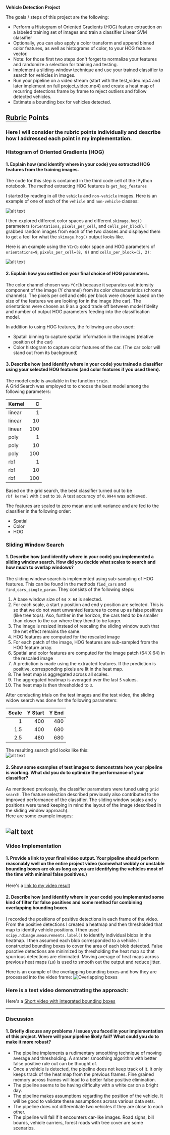 **Vehicle Detection Project**

The goals / steps of this project are the following:

* Perform a Histogram of Oriented Gradients (HOG) feature extraction on a labeled training set of images and train a classifier Linear SVM classifier
* Optionally, you can also apply a color transform and append binned color features, as well as histograms of color, to your HOG feature vector. 
* Note: for those first two steps don't forget to normalize your features and randomize a selection for training and testing.
* Implement a sliding-window technique and use your trained classifier to search for vehicles in images.
* Run your pipeline on a video stream (start with the test_video.mp4 and later implement on full project_video.mp4) and create a heat map of recurring detections frame by frame to reject outliers and follow detected vehicles.
* Estimate a bounding box for vehicles detected.

[//]: # (Image References)
[image1]: ./examples/car_not_car.png
[image2]: ./examples/HOG_example.PNG
[image3]: ./examples/sliding_window.png
[image4]: ./examples/bboxes_and_heat.png
[image5]: ./examples/car_detections.png


## [Rubric](https://review.udacity.com/#!/rubrics/513/view) Points
### Here I will consider the rubric points individually and describe how I addressed each point in my implementation.  

### Histogram of Oriented Gradients (HOG)

#### 1. Explain how (and identify where in your code) you extracted HOG features from the training images.

The code for this step is contained in the third code cell of the IPython notebook. The method extracting HOG features is `get_hog_features`

I started by reading in all the `vehicle` and `non-vehicle` images.  Here is an example of one of each of the `vehicle` and `non-vehicle` classes:

![alt text][image1]

I then explored different color spaces and different `skimage.hog()` parameters (`orientations`, `pixels_per_cell`, and `cells_per_block`).  I grabbed random images from each of the two classes and displayed them to get a feel for what the `skimage.hog()` output looks like.

Here is an example using the `YCrCb` color space and HOG parameters of `orientations=9`, `pixels_per_cell=(8, 8)` and `cells_per_block=(2, 2)`:

![alt text][image2]

#### 2. Explain how you settled on your final choice of HOG parameters.

The color channel chosen was `YCrCb` because it separates out intensity component of the image (Y channel) from its color characteristics (chroma channels).
The pixels per cell and cells per block were chosen based on the size of the features we are looking for in the image (the car).
The orientations were chosen as 9 as a good trade off between model fidelity and number of output HOG parameters feeding into the classification model. 

In addition to using HOG features, the following are also used:
- Spatail binning to capture spatial information in the images (relative position of the car)
- Color histogram to capture color features of the car. (The car color will stand out from its background)
 
#### 3. Describe how (and identify where in your code) you trained a classifier using your selected HOG features (and color features if you used them).

The model code is available in the function `train`.  
A Grid Search was employed to to choose the best model among the following parameters:

| Kernel  | C  |
| --------|----:|
| linear  | 1   |
| linear  | 10  |
| linear  | 100 |
| poly    | 1   |
| poly    | 10  |
| poly    | 100 |
| rbf     | 1   |
| rbf     | 10  |
| rbf     | 100 |

Based on the grid search, the best classifier turned out to be  
`rbf kernel` with `C` set to `10`. A test accuracy of `0.9944` was achieved.

The features are scaled to zero mean and unit variance and are fed to the classifier in the following order:
- Spatial
- Color
- HOG

### Sliding Window Search

#### 1. Describe how (and identify where in your code) you implemented a sliding window search.  How did you decide what scales to search and how much to overlap windows?

The sliding window search is implemented using sub-sampling of HOG features. This can be found in the methods `find_cars` and `find_cars_single_param`. They consists of the following steps:

1. A base window size of `64 X 64` is selected.
2. For each scale, a start y position and end y position are selected. This is so that we do not want unwanted features to come up as false positives (like tree tops). 
Aso, further in the horizon, the cars tend to be smaller than closer to the car where they thend to be larger.  
3. The image is resized instead of rescaling the sliding window such that the net effect remains the same.  
4. HOG features are computed for the rescaled image
5. For each patch of the image, HOG features are sub-sampled from the HOG feature array.
6. Spatial and color features are computed for the image patch (64 X 64) in the rescaled image
7. A prediction is made using the extracted features. If the prediction is positive, corresponding pixels are lit in the heat map.
8. The heat map is aggregated across all scales.
9. The aggregated heatmap is averaged over the last `5` values.
10. The heat map is then thresholded to `3`.

After conducting trials on the test images and the test video, the sliding widow search was done for the following parameters:  

| Scale  | Y Start  | Y End  |
| ------:|---------:| ------:|
| 1      | 400      | 480    |
| 1.5    | 400      | 680    |
| 2.5    | 480      | 680    |

The resulting search grid looks like this:  
![alt text][image3]

#### 2. Show some examples of test images to demonstrate how your pipeline is working.  What did you do to optimize the performance of your classifier?

As mentioned previously, the classifier parameters were tuned using `grid search`. The feature selection described previously also contributed to the improved performance of the classifier.
The sliding window scales and y positions were tuned keeping in mind the layout of the image (described in the sliding window approach).  
Here are some example images:

![alt text][image4]
---

### Video Implementation

#### 1. Provide a link to your final video output.  Your pipeline should perform reasonably well on the entire project video (somewhat wobbly or unstable bounding boxes are ok as long as you are identifying the vehicles most of the time with minimal false positives.)
Here's a [link to my video result](./project.mp4)


#### 2. Describe how (and identify where in your code) you implemented some kind of filter for false positives and some method for combining overlapping bounding boxes.

I recorded the positions of positive detections in each frame of the video.  From the positive detections I created a heatmap and then thresholded that map to identify vehicle positions.  I then used `scipy.ndimage.measurements.label()` to identify individual blobs in the heatmap.  I then assumed each blob corresponded to a vehicle.  I constructed bounding boxes to cover the area of each blob detected. False posotive detections are minimized by thresholding the heat map so that spurrious detections are eliminated. Moving average of heat maps across previous heat maps (`10`) is used to smooth out the output and reduce jitter.

Here is an example of the overlapping bounding boxes and how they are processed into the video frame:
![Overlapping boxes][image5]
### Here is a test video demonstrating the approach:  

Here's a [Short video with integrated bounding boxes](./test.mp4)

---

### Discussion

#### 1. Briefly discuss any problems / issues you faced in your implementation of this project.  Where will your pipeline likely fail?  What could you do to make it more robust?

- The pipeline implements a rudimentary smoothing technique of moving average and thresholding. A smarter smoothing algorithm with better false positive rule out can be thought of.  
- Once a vehicle is detected, the pipeline does not keep track of it. It only keeps track of the heat map from the previous frames. Fine grained memory across frames will lead to a better false positive elimination.
- The pipeline seems to be having difficulty with a white car on a bright day.
- The pipeline makes assumptions regarding the position of the vehicle. It will be good to validate these assumptions across various data sets. 
- The pipeline does not differentiate two vehicles if they are close to each other. 
- The pipeline will fail if it encounters car-like images. Road signs, bill boards, vehicle carriers, forest roads with tree cover are some scenarios.   
